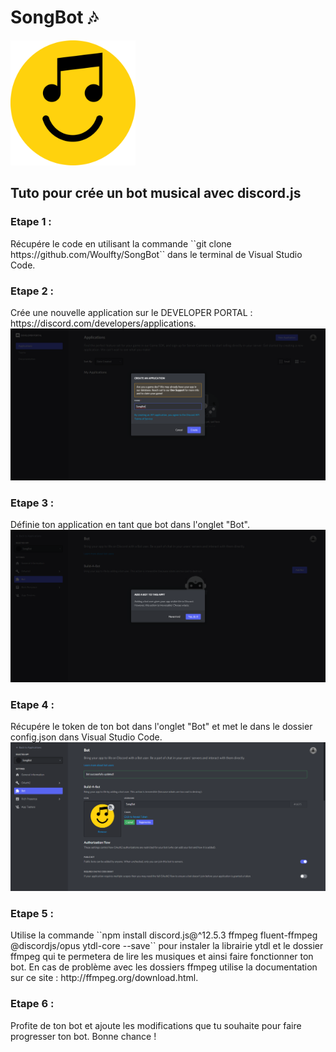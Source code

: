 <h1>SongBot 🎶</h1>

<img style="height:200px; with:200px;" src="IMG/songbot.png">

<h2>Tuto pour crée un bot musical avec discord.js</h2>

<h3>Etape 1 :</h3>
Récupére le code en utilisant la commande ``git clone https://github.com/Woulfty/SongBot`` dans le terminal de Visual Studio Code.

<h3>Etape 2 :</h3>
Crée une nouvelle application sur le DEVELOPER PORTAL : https://discord.com/developers/applications.
<img src="IMG/etape1.png">

<h3>Etape 3 :</h3>
Définie ton application en tant que bot dans l'onglet "Bot".
<img src="IMG/etape2.png">

<h3>Etape 4 :</h3>
Récupére le token de ton bot dans l'onglet "Bot" et met le dans le dossier config.json dans Visual Studio Code.
<img src="IMG/etape3.png">

<h3>Etape 5 :</h3>
Utilise la commande ``npm install discord.js@^12.5.3 ffmpeg fluent-ffmpeg @discordjs/opus ytdl-core --save`` pour instaler la librairie ytdl et le dossier ffmpeg qui te permetera de lire les musiques et ainsi faire fonctionner ton bot.
En cas de problème avec les dossiers ffmpeg utilise la documentation sur ce site : http://ffmpeg.org/download.html.

<h3>Etape 6 : </h3>
Profite de ton bot et ajoute les modifications que tu souhaite pour faire progresser ton bot. Bonne chance !
